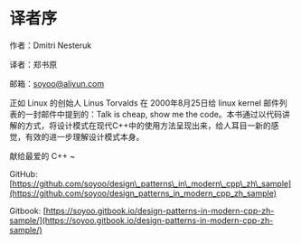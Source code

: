 # 译者序

作者：Dmitri Nesteruk

译者：郑书原

邮箱：soyoo@aliyun.com

正如 Linux 的创始人 Linus Torvalds 在 2000年8月25日给 linux kernel 邮件列表的一封邮件中提到的：Talk is cheap, show me the code。本书通过以代码讲解的方式，将设计模式在现代C++中的使用方法呈现出来，给人耳目一新的感觉，有效的进一步理解设计模式本身。

献给最爱的 C++ ~

GitHub:  [https://github.com/soyoo/design\_patterns\_in\_modern\_cpp\_zh\_sample](https://github.com/soyoo/design_patterns_in_modern_cpp_zh_sample)

Gitbook: [https://soyoo.gitbook.io/design-patterns-in-modern-cpp-zh-sample/](https://soyoo.gitbook.io/design-patterns-in-modern-cpp-zh-sample/)

